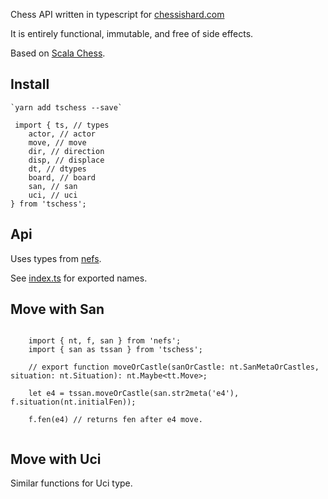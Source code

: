 Chess API written in typescript for [chessishard.com](https://chessishard.com)

It is entirely functional, immutable, and free of side effects.

Based on [Scala Chess](https://github.com/ornicar/scalachess).

## Install

    `yarn add tschess --save`

```
 import { ts, // types
    actor, // actor
    move, // move
    dir, // direction
    disp, // displace
    dt, // dtypes
    board, // board
    san, // san
    uci, // uci
} from 'tschess';

```

## Api

Uses types from [nefs](https://github.com/eguneys/nefs).

See [index.ts](src/index.ts) for exported names.

## Move with San

```

    import { nt, f, san } from 'nefs';
    import { san as tssan } from 'tschess';

    // export function moveOrCastle(sanOrCastle: nt.SanMetaOrCastles, situation: nt.Situation): nt.Maybe<tt.Move>;

    let e4 = tssan.moveOrCastle(san.str2meta('e4'), f.situation(nt.initialFen));

    f.fen(e4) // returns fen after e4 move.


```

## Move with Uci

Similar functions for Uci type.
